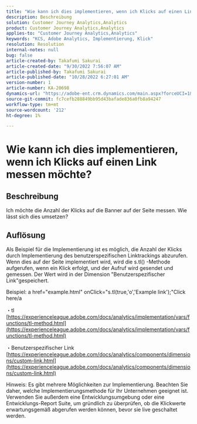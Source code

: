 ```yaml
---
title: "Wie kann ich dies implementieren, wenn ich Klicks auf einen Link messen möchte?"
description: Beschreibung
solution: Customer Journey Analytics,Analytics
product: Customer Journey Analytics,Analytics
applies-to: "Customer Journey Analytics,Analytics"
keywords: "KCS, Adobe Analytics, Implementierung, Klick"
resolution: Resolution
internal-notes: null
bug: false
article-created-by: Takafumi Sakurai
article-created-date: "9/30/2022 7:56:07 AM"
article-published-by: Takafumi Sakurai
article-published-date: "10/28/2022 6:27:01 AM"
version-number: 1
article-number: KA-20698
dynamics-url: "https://adobe-ent.crm.dynamics.com/main.aspx?forceUCI=1&pagetype=entityrecord&etn=knowledgearticle&id=45941655-9540-ed11-9db1-0022480868ff"
source-git-commit: fc7cefb288849bb95d43bafade836a0fb8a94247
workflow-type: tm+mt
source-wordcount: '212'
ht-degree: 1%

---
```


# Wie kann ich dies implementieren, wenn ich Klicks auf einen Link messen möchte?

## Beschreibung

Ich möchte die Anzahl der Klicks auf die Banner auf der Seite messen. Wie lässt sich dies umsetzen?

## Auflösung


Als Beispiel für die Implementierung ist es möglich, die Anzahl der Klicks durch Implementierung des benutzerspezifischen Linktrackings abzurufen. Wenn dies auf der Seite implementiert wird, wird die s.tl() -Methode aufgerufen, wenn ein Klick erfolgt, und der Aufruf wird gesendet und gemessen. Der Wert wird in der Dimension &quot;Benutzerspezifischer Link&quot;gespeichert.

Beispiel: a href=&quot;example.html&quot; onClick=&quot;s.tl(true,&#39;o&#39;,&#39;Example link&#39;);&quot;Click here/a

・tl
[https://experienceleague.adobe.com/docs/analytics/implementation/vars/functions/tl-method.html](https://experienceleague.adobe.com/docs/analytics/implementation/vars/functions/tl-method.html)

・Benutzerspezifischer Link
[https://experienceleague.adobe.com/docs/analytics/components/dimensions/custom-link.html](https://experienceleague.adobe.com/docs/analytics/components/dimensions/custom-link.html)

Hinweis: Es gibt mehrere Möglichkeiten zur Implementierung. Beachten Sie daher, welche Implementierungsmethode für Ihr Unternehmen geeignet ist. Verwenden Sie außerdem eine Entwicklungsumgebung oder eine Entwicklungs-Report Suite, um gründlich zu überprüfen, ob die Klickwerte erwartungsgemäß abgerufen werden können, bevor sie live geschaltet werden.
